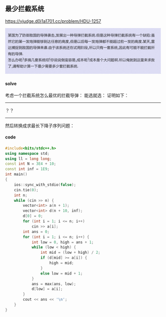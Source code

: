 ## 最少拦截系统

 https://vjudge.d0j1a1701.cc/problem/HDU-1257

![image-20230402215714185](image-20230402215714185.png)

#### solve

考虑一个拦截系统怎么最优的拦截导弹：
能选就选： 证明如下：

------------

？？



------------

然后转换成求最长下降子序列问题：


#### code

```cpp
#include<bits/stdc++.h>
using namespace std;
using ll = long long;
const int N = 3E4 + 10;
const int inf = 1E9;
int main()
{
	ios::sync_with_stdio(false);
	cin.tie(0);
	int n;
	while (cin >> n) {
		vector<int> a(n + 1);
		vector<int> d(n + 10, inf);
		d[0] = 0;
		for (int i = 1; i <= n; i++)
			cin >> a[i];
		int ans = 0;
		for (int i = 1; i <= n; i++) {
			int low = 0, high = ans + 1;
			while (low < high) {
				int mid = (low + high) / 2;
				if (d[mid] >= a[i]) {
					high = mid;
				}
				else low = mid + 1;
			}
			ans = max(ans, low);
			d[low] = a[i];
		}
		cout << ans << '\n';
	}
}
```

